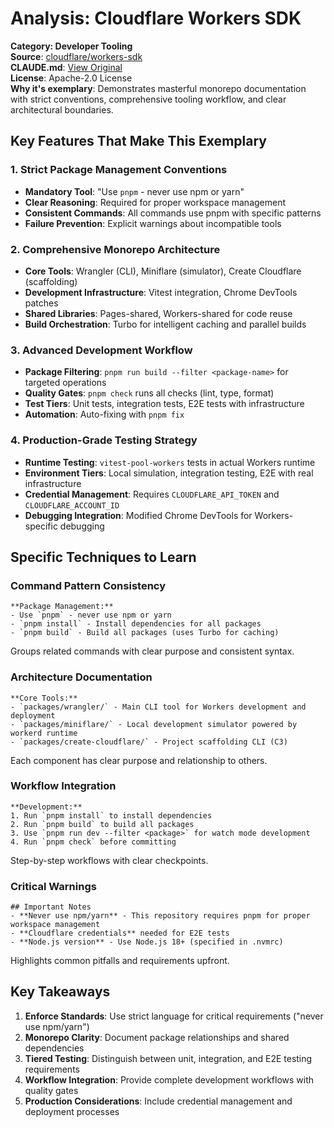 # Analysis: Cloudflare Workers SDK

**Category: Developer Tooling**  
**Source**: [cloudflare/workers-sdk](https://github.com/cloudflare/workers-sdk)  
**CLAUDE.md**: [View Original](https://github.com/cloudflare/workers-sdk/blob/main/CLAUDE.md)  
**License**: Apache-2.0 License  
**Why it's exemplary**: Demonstrates masterful monorepo documentation with strict conventions, comprehensive tooling workflow, and clear architectural boundaries.

## Key Features That Make This Exemplary

### 1. **Strict Package Management Conventions**
- **Mandatory Tool**: "Use `pnpm` - never use npm or yarn"
- **Clear Reasoning**: Required for proper workspace management
- **Consistent Commands**: All commands use pnpm with specific patterns
- **Failure Prevention**: Explicit warnings about incompatible tools

### 2. **Comprehensive Monorepo Architecture**
- **Core Tools**: Wrangler (CLI), Miniflare (simulator), Create Cloudflare (scaffolding)
- **Development Infrastructure**: Vitest integration, Chrome DevTools patches
- **Shared Libraries**: Pages-shared, Workers-shared for code reuse
- **Build Orchestration**: Turbo for intelligent caching and parallel builds

### 3. **Advanced Development Workflow**
- **Package Filtering**: `pnpm run build --filter <package-name>` for targeted operations
- **Quality Gates**: `pnpm check` runs all checks (lint, type, format)
- **Test Tiers**: Unit tests, integration tests, E2E tests with infrastructure
- **Automation**: Auto-fixing with `pnpm fix`

### 4. **Production-Grade Testing Strategy**
- **Runtime Testing**: `vitest-pool-workers` tests in actual Workers runtime
- **Environment Tiers**: Local simulation, integration testing, E2E with real infrastructure
- **Credential Management**: Requires `CLOUDFLARE_API_TOKEN` and `CLOUDFLARE_ACCOUNT_ID`
- **Debugging Integration**: Modified Chrome DevTools for Workers-specific debugging

## Specific Techniques to Learn

### Command Pattern Consistency
```
**Package Management:**
- Use `pnpm` - never use npm or yarn
- `pnpm install` - Install dependencies for all packages
- `pnpm build` - Build all packages (uses Turbo for caching)
```
Groups related commands with clear purpose and consistent syntax.

### Architecture Documentation
```
**Core Tools:**
- `packages/wrangler/` - Main CLI tool for Workers development and deployment
- `packages/miniflare/` - Local development simulator powered by workerd runtime
- `packages/create-cloudflare/` - Project scaffolding CLI (C3)
```
Each component has clear purpose and relationship to others.

### Workflow Integration
```
**Development:**
1. Run `pnpm install` to install dependencies
2. Run `pnpm build` to build all packages
3. Use `pnpm run dev --filter <package>` for watch mode development
4. Run `pnpm check` before committing
```
Step-by-step workflows with clear checkpoints.

### Critical Warnings
```
## Important Notes
- **Never use npm/yarn** - This repository requires pnpm for proper workspace management
- **Cloudflare credentials** needed for E2E tests
- **Node.js version** - Use Node.js 18+ (specified in .nvmrc)
```
Highlights common pitfalls and requirements upfront.

## Key Takeaways

1. **Enforce Standards**: Use strict language for critical requirements ("never use npm/yarn")
2. **Monorepo Clarity**: Document package relationships and shared dependencies
3. **Tiered Testing**: Distinguish between unit, integration, and E2E testing requirements
4. **Workflow Integration**: Provide complete development workflows with quality gates
5. **Production Considerations**: Include credential management and deployment processes